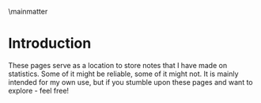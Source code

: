 \mainmatter

# Introduction

These pages serve as a location to store notes that I have made on statistics. Some of it might be reliable, some of it might not. It is mainly intended for my own use, but if you stumble upon these pages and want to explore - feel free!
